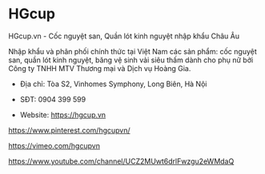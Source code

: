 # HGcup

HGcup.vn - Cốc nguyệt san, Quần lót kinh nguyệt nhập khẩu Châu Âu

Nhập khẩu và phân phối chính thức tại Việt Nam các sản phẩm: cốc nguyệt san, quần lót kinh nguyệt, băng vệ sinh vải siêu thấm dành cho phụ nữ bởi Công ty TNHH MTV Thương mại và Dịch vụ Hoàng Gia.

- Địa chỉ: Tòa S2, Vinhomes Symphony, Long Biên, Hà Nội

- SĐT: 0904 399 599

- Website: https://hgcup.vn

https://www.pinterest.com/hgcupvn/

https://vimeo.com/hgcupvn

https://www.youtube.com/channel/UCZ2MUwt6drlFwzgu2eWMdaQ
